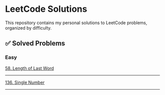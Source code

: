 # LeetCode Solutions

This repository contains my personal solutions to LeetCode problems, organized by difficulty.

## ✅ Solved Problems

### Easy
[58. Length of Last Word](easy/58-length-of-last-word.cpp)

---
[136. Single Number](easy/136-single.number.cpp)

---
